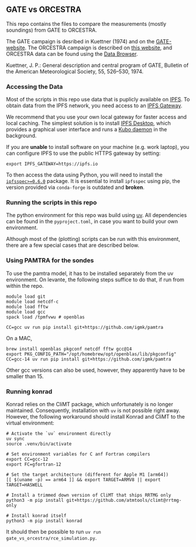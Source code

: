 ## GATE vs ORCESTRA

This repo contains the files to compare the measurements (mostly soundings) from GATE to ORCESTRA. 

The GATE campaign is desribed in Kuettner (1974) and on the [GATE-website](https://www.eol.ucar.edu/field_projects/gate). 
The ORCESTRA campaign is described on [this website](https://orcestra-campaign.org/intro.html), and ORCESTRA data can be found using the [Data Browser](https://browser.orcestra-campaign.org/#/?s=). 

Kuettner, J. P.: General description and central program of GATE, Bulletin of the
American Meteorological Society, 55, 526–530, 1974.

### Accessing the Data

Most of the scripts in this repo use data that is puplicly available on [IPFS](https://docs.ipfs.tech/concepts/what-is-ipfs/). To obtain data from the IPFS network, you need access to an [IPFS Gateway](https://docs.ipfs.tech/concepts/ipfs-gateway).

We recommend that you use your own local gateway for faster access and local caching.
The simplest solution is to install [IPFS Desktop](https://docs.ipfs.tech/install/ipfs-desktop/), which provides a graphical user interface and runs a [Kubo daemon](https://docs.ipfs.tech/install/command-line/) in the background.

If you are **unable** to install software on your machine (e.g. work laptop), you can configure IPFS to use the public HTTPS gateway by setting:

```
export IPFS_GATEWAY=https://ipfs.io
```

To then access the data using Python, you will need to install the [`ipfsspec>=0.6.0`](http://pypi.org/project/ipfsspec/) package.
It is essential to install `ipfsspec` using pip, the version provided via `conda-forge` is outdated and **broken**.

### Running the scripts in this repo

The python environment for this repo was build using [uv](https://astral.sh/blog/uv). All dependencies  can be found in the `pyproject.toml`, in case you want to build your own environment.

Although most of the (plotting) scripts can be run with this environment, there are a few special cases that are described below.

### Using PAMTRA for the sondes

To use the pamtra model, it has to be installed separately from the uv environment. On levante, the following steps suffice to do that, if run from within the repo.

```
module load git
module load netcdf-c
module load fftw
module load gcc
spack load /tpmfvwu # openblas

CC=gcc uv run pip install git+https://github.com/igmk/pamtra
``` 

On a MAC, 
```
brew install openblas pkgconf netcdf fftw gcc@14
export PKG_CONFIG_PATH="/opt/homebrew/opt/openblas/lib/pkgconfig"
CC=gcc-14 uv run pip install git+https://github.com/igmk/pamtra
```
Other gcc versions can also be used, however, they apparently have to be smaller than 15. 

### Running konrad

Konrad relies on the CliMT package, which unfortunately is no longer maintained.
Consequently, installation with `uv` is not possible right away.
However, the following workaround should install Konrad and CliMT to the virtual environment:

```
# Activate the `uv` environment directly
uv sync
source .venv/bin/activate

# Set environment variables for C anf Fortran compilers
export CC=gcc-12
export FC=gfortran-12

# Set the target architecture (different for Apple M1 [arm64])
[[ $(uname -p) == arm64 ]] && export TARGET=ARMV8 || export TARGET=HASWELL

# Install a trimmed down version of CliMT that ships RRTMG only
python3 -m pip install git+https://github.com/atmtools/climt@rrtmg-only

# Install konrad itself
python3 -m pip install konrad
```

It should then be possible to run `uv run gate_vs_orcestra/rce_simulation.py`.

